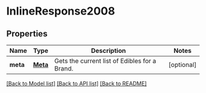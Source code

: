 # InlineResponse2008

## Properties
Name | Type | Description | Notes
------------ | ------------- | ------------- | -------------
**meta** | [**Meta**](Meta.md) | Gets the current list of Edibles for a Brand. | [optional] 

[[Back to Model list]](../README.md#documentation-for-models) [[Back to API list]](../README.md#documentation-for-api-endpoints) [[Back to README]](../README.md)


